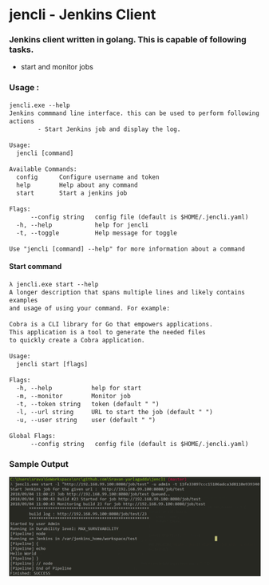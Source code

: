 # jencli - Jenkins Client 

### Jenkins client written in golang. This is capable of following tasks.

- start and monitor jobs


### Usage : 

```
jencli.exe --help
Jenkins commmand line interface. this can be used to perform following actions
        - Start Jenkins job and display the log.

Usage:
  jencli [command]

Available Commands:
  config      Configure username and token
  help        Help about any command
  start       Start a jenkins job

Flags:
      --config string   config file (default is $HOME/.jencli.yaml)
  -h, --help            help for jencli
  -t, --toggle          Help message for toggle

Use "jencli [command] --help" for more information about a command
```

#### Start command
```
λ jencli.exe start --help
A longer description that spans multiple lines and likely contains examples
and usage of using your command. For example:

Cobra is a CLI library for Go that empowers applications.
This application is a tool to generate the needed files
to quickly create a Cobra application.

Usage:
  jencli start [flags]

Flags:
  -h, --help           help for start
  -m, --monitor        Monitor job
  -t, --token string   token (default " ")
  -l, --url string     URL to start the job (default " ")
  -u, --user string    user (default " ")

Global Flags:
      --config string   config file (default is $HOME/.jencli.yaml)
```
      
### Sample Output
![alt text](https://github.com/Sravan-yarlagadda/jencli/blob/master/images/output.PNG)





